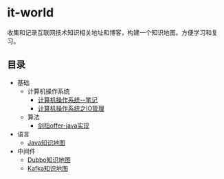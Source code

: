 # it-world
收集和记录互联网技术知识相关地址和博客，构建一个知识地图。方便学习和复习。


## 目录
- 基础
   - 计算机操作系统
     - [计算机操作系统--笔记](https://github.com/CyC2018/Interview-Notebook/blob/master/notes/计算机操作系统.md) 
     - [计算机操作系统之IO管理](https://blog.csdn.net/shentanweilan9/article/details/54017502)  
   - 算法
     - [剑指offer-java实现](算法/剑指offer.md) 
- 语言
  - [Java知识地图](language/java.md) 
- 中间件
  - [Dubbo知识地图](middleware/dubbo.md)
  - [Kafka知识地图](middleware/kafka.md)

